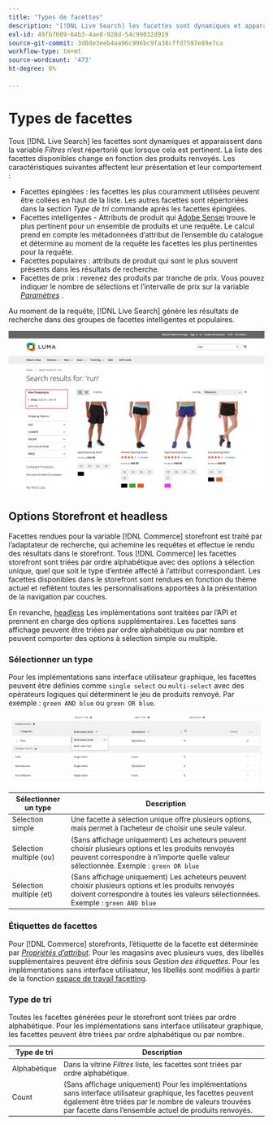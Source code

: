 ```yaml
---
title: "Types de facettes"
description: "[!DNL Live Search] les facettes sont dynamiques et apparaissent dans la liste Filtres lorsque cela est pertinent."
exl-id: 49fb7609-64b3-4ae8-928d-54c99032d919
source-git-commit: 3d0de3eeb4aa96c996bc9fa38cffd7597e89e7ca
workflow-type: tm+mt
source-wordcount: '473'
ht-degree: 0%

---
```


# Types de facettes

Tous [!DNL Live Search] les facettes sont dynamiques et apparaissent dans la variable *Filtres* n’est répertorié que lorsque cela est pertinent. La liste des facettes disponibles change en fonction des produits renvoyés. Les caractéristiques suivantes affectent leur présentation et leur comportement :

* Facettes épinglées : les facettes les plus couramment utilisées peuvent être collées en haut de la liste. Les autres facettes sont répertoriées dans la section *Type de tri* commande après les facettes épinglées.
* Facettes intelligentes - Attributs de produit qui [Adobe Sensei](https://www.adobe.com/sensei.html) trouve le plus pertinent pour un ensemble de produits et une requête. Le calcul prend en compte les métadonnées d’attribut de l’ensemble du catalogue et détermine au moment de la requête les facettes les plus pertinentes pour la requête.
* Facettes populaires : attributs de produit qui sont le plus souvent présents dans les résultats de recherche.
* Facettes de prix : revenez des produits par tranche de prix. Vous pouvez indiquer le nombre de sélections et l’intervalle de prix sur la variable [*Paramètres*](settings.md) .

Au moment de la requête, [!DNL Live Search] génère les résultats de recherche dans des groupes de facettes intelligentes et populaires.

![Facettes - Prix](assets/storefront-search-results-run-price.png)

## Options Storefront et headless

Facettes rendues pour la variable [!DNL Commerce] storefront est traité par l’adaptateur de recherche, qui achemine les requêtes et effectue le rendu des résultats dans le storefront. Tous [!DNL Commerce] les facettes storefront sont triées par ordre alphabétique avec des options à sélection unique, quel que soit le type d’entrée affecté à l’attribut correspondant. Les facettes disponibles dans le storefront sont rendues en fonction du thème actuel et reflètent toutes les personnalisations apportées à la présentation de la navigation par couches.

En revanche, [headless](https://developer.adobe.com/commerce/php/architecture/technical-vision/web-api/) Les implémentations sont traitées par l’API et prennent en charge des options supplémentaires. Les facettes sans affichage peuvent être triées par ordre alphabétique ou par nombre et peuvent comporter des options à sélection simple ou multiple.

### Sélectionner un type

Pour les implémentations sans interface utilisateur graphique, les facettes peuvent être définies comme `single select` ou `multi-select` avec des opérateurs logiques qui déterminent le jeu de produits renvoyé. Par exemple : `green AND blue` ou `green OR blue`.

![Facettes : sélectionnez le type](assets/facets-select-type.png)

| Sélectionner un type | Description |
|--- |--- |
| Sélection simple | Une facette à sélection unique offre plusieurs options, mais permet à l’acheteur de choisir une seule valeur. |
| Sélection multiple (ou) | (Sans affichage uniquement) Les acheteurs peuvent choisir plusieurs options et les produits renvoyés peuvent correspondre à n’importe quelle valeur sélectionnée. Exemple : `green OR blue` |
| Sélection multiple (et) | (Sans affichage uniquement) Les acheteurs peuvent choisir plusieurs options et les produits renvoyés doivent correspondre à toutes les valeurs sélectionnées. Exemple : `green AND blue` |

### Étiquettes de facettes

Pour [!DNL Commerce] storefronts, l’étiquette de la facette est déterminée par [*Propriétés d’attribut*](https://experienceleague.adobe.com/docs/commerce-admin/catalog/product-attributes/create/attribute-product-create.html). Pour les magasins avec plusieurs vues, des libellés supplémentaires peuvent être définis sous *Gestion des étiquettes*. Pour les implémentations sans interface utilisateur, les libellés sont modifiés à partir de la fonction [espace de travail facetting](faceting-workspace.md).

### Type de tri

Toutes les facettes générées pour le storefront sont triées par ordre alphabétique. Pour les implémentations sans interface utilisateur graphique, les facettes peuvent être triées par ordre alphabétique ou par nombre.

| Type de tri | Description |
|--- |--- |
| Alphabétique | Dans la vitrine *Filtres* liste, les facettes sont triées par ordre alphabétique. |
| Count | (Sans affichage uniquement) Pour les implémentations sans interface utilisateur graphique, les facettes peuvent également être triées par le nombre de valeurs trouvées par facette dans l’ensemble actuel de produits renvoyés. |
